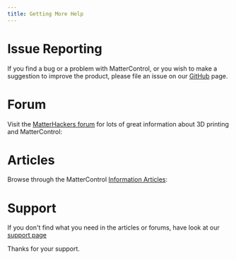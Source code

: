 ```yaml
---
title: Getting More Help
---
```


# Issue Reporting

If you find a bug or a problem with MatterControl, or you wish to make a suggestion to improve the product, please file an issue on our [GitHub](https://github.com/MatterHackers/MatterControl) page.

# Forum

Visit the [MatterHackers forum](https://www.matterhackers.com/community) for lots of great information about 3D printing and MatterControl:

# Articles
Browse through the MatterControl [Information Articles](https://www.matterhackers.com/topic/mattercontrol):

# Support

If you don't find what you need in the articles or forums, have look at our [support page]()

Thanks for your support.